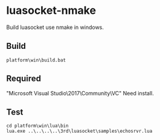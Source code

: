 # luasocket-nmake
Build luasocket use nmake in windows.

## Build

```
platform\win\build.bat
```

## Required

"Microsoft Visual Studio\2017\Community\VC" Need install.

## Test

```
cd platform\win\lua\bin
lua.exe ..\..\..\..\3rd\luasocket\samples\echosrvr.lua
```
